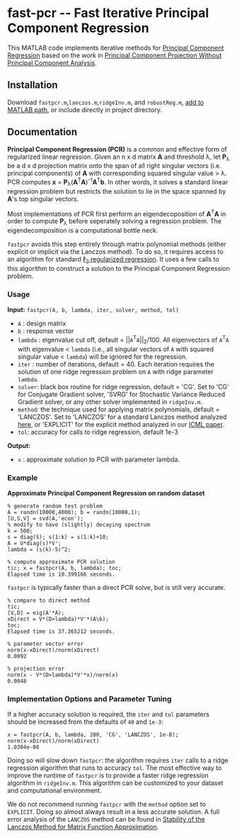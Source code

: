 # fast-pcr -- Fast Iterative Principal Component Regression

This MATLAB code implements iterative methods for [Principal Component Regression](https://en.wikipedia.org/wiki/Principal_component_regression) based on the work in [Principal Component Projection Without Principal Component Analysis](http://proceedings.mlr.press/v48/frostig16.html).

## Installation

Download `fastpcr.m`,`lanczos.m`,`ridgeInv.m`, and `robustReg.m`, [add to MATLAB path](https://www.mathworks.com/help/matlab/ref/addpath.html), or include directly in project directory.

## Documentation

**Principal Component Regression (PCR)** is a common and effective form of regularized linear regression. Given an n x d matrix **A** and threshold &lambda;, let **P**<sub>&lambda;</sub> be a d x d projection matrix onto the span of all right singular vectors (i.e. principal components) of **A** with corresponding squared singular value > &lambda;.  PCR computes **x** = **P**<sub>&lambda;</sub>(**A**<sup>T</sup>**A**)<sup>-1</sup>**A**<sup>T</sup>**b**. In other words, it solves a standard linear regression problem but restricts the solution to lie in the space spanned by **A**'s top singular vectors.

Most implementations of PCR first perform an eigendecoposition of **A**<sup>T</sup>**A** in order to compute **P**<sub>&lambda;</sub> before seperately solving a regression problem. The eigendecomposition is a computational bottle neck. 
  
`fastpcr` avoids this step entirely through matrix polynomial methods (either explicit or implicit via the Lanczos method). To do so, it requires access to an algorithm for standard [&#8467;<sub>2</sub> regularized regression](https://en.wikipedia.org/wiki/Tikhonov_regularization). It uses a few calls to this algorithm to construct a solution to the Principal Component Regression problem.

### Usage

**Input:**
`fastpcr(A, b, lambda, iter, solver, method, tol)`

- `A` : design matrix
-  `b` : response vector
- `lambda` : eigenvalue cut off, default = ||`A`<sup>T</sup>`A`||<sub>2</sub>/100. All eigenvectors of `A`<sup>T</sup>`A` with eigenvalue < `lambda` (i.e., all singular vectors of `A` with squared singular value < `lambda`) will be ignored for the regression.
- `iter` : number of iterations, default = 40. Each iteration requires the solution of one ridge regression problem on `A` with ridge parameter `lambda`.
- `solver`: black box routine for ridge regression, default = 'CG'. Set to 'CG' for Conjugate Gradient solver, 'SVRG' for Stochastic Variance Reduced Gradient solver, or any other solver implemented in `ridgeInv.m`.
- `method`: the technique used for applying matrix polynomials, default = 'LANCZOS'. Set to 'LANCZOS' for a standard Lanczos method analyzed [here](https://arxiv.org/abs/1708.07788), or 'EXPLICIT' for the explicit method analyzed in our [ICML paper](http://proceedings.mlr.press/v48/frostig16.html).
- `tol`: accuracy for calls to ridge regression, default 1e-3

**Output:**

- `x` : approximate solution to PCR with parameter lambda.

### Example

**Approximate Principal Component Regression on random dataset**

```
% generate random test problem
A = randn(10000,4000); b = randn(10000,1);
[U,S,V] = svd(A,'econ');
% modify to have (slightly) decaying spectrum
k = 500;
s = diag(S); s(1:k) = s(1:k)+10;
A = U*diag(s)*V';
lambda = (s(k)-5)^2;

% compute approximate PCR solution
tic; x = fastpcr(A, b, lambda); toc;
Elapsed time is 10.399166 seconds.
```

`fastpcr` is typically faster than a direct PCR solve, but is still very accurate.

```
% compare to direct method
tic;
[V,D] = eig(A'*A); 
xDirect = V*(D>lambda)*V'*(A\b);
toc;
Elapsed time is 37.365212 seconds.

% parameter vector error
norm(x-xDirect)/norm(xDirect)
0.0092

% projection error
norm(x - V*(D>lambda)*V'*x)/norm(x)
0.0048
````

### Implementation Options and Parameter Tuning

If a higher accuracy solution is required, the `iter` and `tol` parameters should be increased from the defaults of `40` and `1e-3`:
```
x = fastpcr(A, b, lambda, 200, 'CG', 'LANCZOS', 1e-8);
norm(x-xDirect)/norm(xDirect)
1.0304e-08
```

Doing so will slow down `fastpcr`: the algorithm requires `iter` calls to a ridge regression algorithm that runs to accuracy `tol`. The most effective way to improve the runtime of `fastpcr` is to provide a faster ridge regression algorithm in `ridgeInv.m`. This algorithm can be customized to your dataset and computational environment. 

We do not recommend running `fastpcr` with the `method` option set to `EXPLICIT`. Doing so almost always result in a less accurate solution. A full error analysis of the `LANCZOS` method can be found in [Stability of the Lanczos Method for Matrix Function Approximation](https://arxiv.org/abs/1708.07788).


